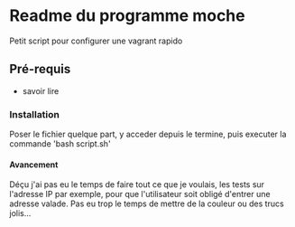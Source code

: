 # Readme du programme moche

Petit script pour configurer une vagrant rapido

## Pré-requis

* savoir lire



### Installation

Poser le fichier quelque part, y acceder depuis le termine, puis executer la commande 'bash script.sh'

#### Avancement

Déçu j'ai pas eu le temps de faire tout ce que je voulais, les tests sur l'adresse IP par exemple, pour que l'utilisateur soit obligé d'entrer une adresse valade.
Pas eu trop le temps de mettre de la couleur ou des trucs jolis...
